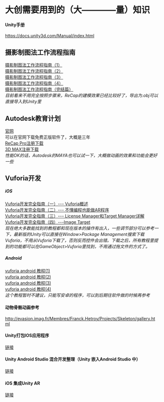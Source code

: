# 大创需要用到的（大————量）知识

#### Unity手册
<https://docs.unity3d.com/Manual/index.html>

## 摄影制图法工作流程指南
[摄影制图法工作流程指南（1）](https://connect.unity.com/p/she-ying-zhi-tu-fa-gong-zuo-liu-cheng-zhi-nan-1)<br>
[摄影制图法工作流程指南（2）](https://connect.unity.com/p/she-ying-zhi-tu-fa-gong-zuo-liu-cheng-zhi-nan-2)<br>
[摄影制图法工作流程指南（3）](https://connect.unity.com/p/she-ying-zhi-tu-fa-gong-zuo-liu-cheng-zhi-nan-3)<br>
[摄影制图法工作流程指南（4）](https://connect.unity.com/p/she-ying-zhi-tu-fa-gong-zuo-liu-cheng-zhi-nan-4)<br>
[摄影制图法工作流程指南（完结篇）](https://connect.unity.com/p/she-ying-zhi-tu-fa-gong-zuo-liu-cheng-zhi-nan-wan-jie-pian)<br>
*目前看来不用完全按照步骤来，ReCap的建模效果已经比较好了，导出为.obj可以直接导入到Unity里*


## Autodesk教育计划
[官网](https://knowledge.autodesk.com/zh-hans/customer-service/account-management/education-program/free-education-access#available-software)<br>
可以在官网下载免费正版软件了，大概是三年<br>
[ReCap Pro注册下载](https://www.autodesk.com/education/free-software/recap-pro)<br>
[3D MAX注册下载](https://www.autodesk.com/education/free-software/3ds-max)<br>
*性能OK的话，Autodesk的MAYA也可以试一下，大概做动画的效果和功能会更好一些*

## Vuforia开发
##### iOS
[Vuforia开发完全指南（一）--- Vuforia概述](https://www.jianshu.com/p/5c34bd666cc0)<br>
[Vuforia开发完全指南（二）--- 不懂编程也能做AR程序](https://www.jianshu.com/p/5871935aba02)<br>
[Vuforia开发完全指南（三）--- License Manager和Target Manager详解](https://www.jianshu.com/p/82ffb38d5f7a)<br>
[Vuforia开发完全指南（四）---Image Target](https://www.jianshu.com/p/fc9cc7e8348b)<br>
*现在绝大多数能找到的教程都和现在版本的操作有出入，一些调节部分可以参考一下，最新版的Unity可以直接在Window>Package Management搜索下载Vuforia，不用从Vuforia下载了，否则反而控件会出错。下载之后，所有教程里提到的功能都可以在GameObject>Vuforia里找到，不用通过拖文件的方式了。*

##### Android
[vuforia android 教程(1)](https://www.jianshu.com/p/37b158175b04)<br>
[vuforia android 教程(2)](https://www.jianshu.com/p/2d70974857b8)<br>
[vuforia android 教程(3)](https://www.jianshu.com/p/ff33aa2ffde5)<br>
[vuforia android 教程(4)](https://www.jianshu.com/p/281a1e31a73c)<br>
*这个教程暂时不建议，只能写安卓的程序，可以到后期往软件做的时候再参考*


#### 动物骨骼动画参考
<http://evasion.imag.fr/Membres/Franck.Hetroy/Projects/Skeleton/gallery.html>




#### Unity打包IOS应用程序
[链接](https://blog.csdn.net/weixin_39186306/article/details/91574354)
#### Unity Android Studio 混合开发整理（Unity 嵌入Android Studio 中）
[链接](https://blog.csdn.net/u014361280/article/details/91888091)
#### iOS 集成Unity AR
[链接](https://www.jianshu.com/p/f325acd95290)
